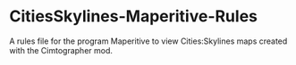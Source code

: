 # CitiesSkylines-Maperitive-Rules
A rules file for the program Maperitive to view Cities:Skylines maps created with the Cimtographer mod.
